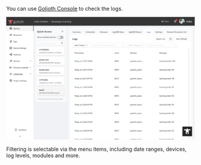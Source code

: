 You can use [Golioth Console](https://console.golioth.io) to check the logs.

![Console](./assets/console.png)

Filtering is selectable via the menu items, including date ranges, devices, log levels, modules and more.

